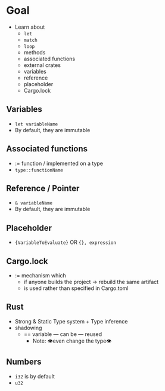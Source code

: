 # Goal
* Learn about
  * `let`
  * `match`
  * `loop`
  * methods
  * associated functions
  * external crates
  * variables
  * reference
  * placeholder
  * Cargo.lock

## Variables
* `let variableName`
* By default, they are immutable

## Associated functions
* := function / implemented on a type
* `type::functionName`

## Reference / Pointer
* `& variableName`
* By default, they are immutable

## Placeholder
* `{VariableToEvaluate}` OR `{}, expression`

## Cargo.lock
* := mechanism which
  * if anyone builds the project → rebuild the same artifact
  * is used rather than specified in Cargo.toml

## Rust
* Strong & Static Type system + Type inference
* shadowing
  * == variable — can be — reused
    * Note: 👁️even change the type👁️

## Numbers
* `i32` is by default
* `u32`